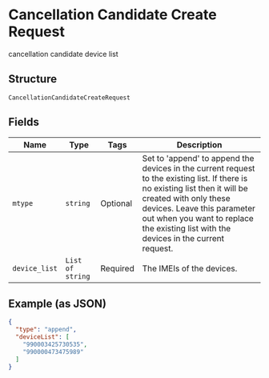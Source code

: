
# Cancellation Candidate Create Request

cancellation candidate device list

## Structure

`CancellationCandidateCreateRequest`

## Fields

| Name | Type | Tags | Description |
|  --- | --- | --- | --- |
| `mtype` | `string` | Optional | Set to 'append' to append the devices in the current request to the existing list. If there is no existing list then it will be created with only these devices. Leave this parameter out when you want to replace the existing list with the devices in the current request. |
| `device_list` | `List of string` | Required | The IMEIs of the devices. |

## Example (as JSON)

```json
{
  "type": "append",
  "deviceList": [
    "990003425730535",
    "990000473475989"
  ]
}
```

